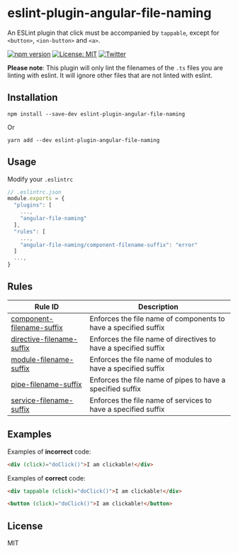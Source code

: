 # eslint-plugin-angular-file-naming

An ESLint plugin that click must be accompanied by `tappable`, except for `<button>`, `<ion-button>` and `<a>`.

[![npm version](https://img.shields.io/npm/v/eslint-plugin-angular-file-naming.svg)](https://www.npmjs.com/package/eslint-plugin-angular-file-naming)
[![License: MIT](https://img.shields.io/badge/License-MIT-yellow.svg)](https://opensource.org/licenses/MIT)
[![Twitter](https://img.shields.io/twitter/follow/l08084?style=social)](https://twitter.com/l08084)

**Please note**: This plugin will only lint the filenames of the `.ts` files you are linting with eslint. It will ignore other files that are not linted with eslint.

## Installation

```
npm install --save-dev eslint-plugin-angular-file-naming
```

Or

```
yarn add --dev eslint-plugin-angular-file-naming
```

## Usage

Modify your `.eslintrc`

```js
// .eslintrc.json
module.exports = {
  "plugins": [
    ...,
    "angular-file-naming"
  ],
  "rules": [
    ...,
    "angular-file-naming/component-filename-suffix": "error"
  ]
  ...,
}
```

## Rules

| Rule ID                                                                | Description                                                     |
| ---------------------------------------------------------------------- | --------------------------------------------------------------- |
| [component-filename-suffix](./docs/rules/component-filename-suffix.md) | Enforces the file name of components to have a specified suffix |
| [directive-filename-suffix](./docs/rules/directive-filename-suffix.md) | Enforces the file name of directives to have a specified suffix |
| [module-filename-suffix](./docs/rules/module-filename-suffix.md)       | Enforces the file name of modules to have a specified suffix    |
| [pipe-filename-suffix](./docs/rules/pipe-filename-suffix.md)           | Enforces the file name of pipes to have a specified suffix      |
| [service-filename-suffix](./docs/rules/service-filename-suffix.md)     | Enforces the file name of services to have a specified suffix   |

## Examples

Examples of **incorrect** code:

```html
<div (click)="doClick()">I am clickable!</div>
```

Examples of **correct** code:

```html
<div tappable (click)="doClick()">I am clickable!</div>

<button (click)="doClick()">I am clickable!</button>
```

## License

MIT
